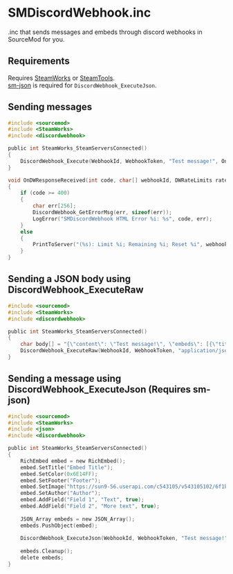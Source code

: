 # SMDiscordWebhook.inc
.inc that sends messages and embeds through discord webhooks in SourceMod for you.
## Requirements
Requires [SteamWorks](https://forums.alliedmods.net/showthread.php?t=229556) or [SteamTools](https://builds.limetech.io/?p=steamtools).<br/>[sm-json](https://github.com/clugg/sm-json) is required for `DiscordWebhook_ExecuteJson`.
## Sending messages
```c
#include <sourcemod>
#include <SteamWorks>
#include <discordwebhook>

public int SteamWorks_SteamServersConnected()
{
    DiscordWebhook_Execute(WebhookId, WebhookToken, "Test message!", OnDWResponseReceived);
}

void OnDWResponseReceived(int code, char[] webhookId, DWRateLimits rateLimits)
{
    if (code >= 400)
    {
        char err[256];
        DiscordWebhook_GetErrorMsg(err, sizeof(err));
        LogError("SMDiscordWebhook HTML Error %i: %s", code, err);
    }
    else
    {
        PrintToServer("(%s): Limit %i; Remaining %i; Reset %i", webhookId, rateLimits.Limit, rateLimits.Remaining, rateLimits.Reset);
    }
}
```
## Sending a JSON body using DiscordWebhook_ExecuteRaw
```c
#include <sourcemod>
#include <SteamWorks>
#include <discordwebhook>

public int SteamWorks_SteamServersConnected()
{
    char body[] = "{\"content\": \"Test message!\", \"embeds\": [{\"title\": \"Embed\"}]}";
    DiscordWebhook_ExecuteRaw(WebhookId, WebhookToken, "application/json", body);
}
```
## Sending a message using DiscordWebhook_ExecuteJson (Requires sm-json)
```c
#include <sourcemod>
#include <SteamWorks>
#include <json>
#include <discordwebhook>

public int SteamWorks_SteamServersConnected()
{
    RichEmbed embed = new RichEmbed();
    embed.SetTitle("Embed Title");
    embed.SetColor(0x6E14FF);
    embed.SetFooter("Footer");
    embed.SetImage("https://sun9-56.userapi.com/c543105/v543105102/6f1ba/HvB5HmGHPCc.jpg");
    embed.SetAuthor("Author");
    embed.AddField("Field 1", "Text", true);
    embed.AddField("Field 2", "More text", true);
    
    JSON_Array embeds = new JSON_Array();
    embeds.PushObject(embed);
    
    DiscordWebhook_ExecuteJson(WebhookId, WebhookToken, "Test message!", .embeds = embeds);
    
    embeds.Cleanup();
    delete embeds;
}
```
